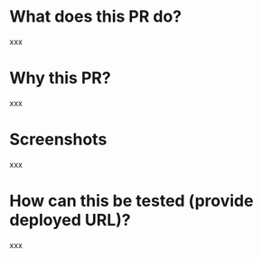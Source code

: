 # What does this PR do?

xxx

# Why this PR?

xxx

# Screenshots

xxx

# How can this be tested (provide deployed URL)?

xxx
